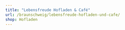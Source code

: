```yaml
---
title: "Lebensfreude Hofladen & Café"
url: /braunschweig/lebensfreude-hofladen-und-cafe/
shop: Hofladen
---
```


